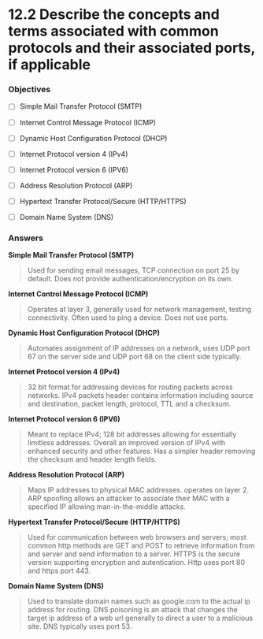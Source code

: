 # 12.2 Describe the concepts and terms associated with common protocols and their associated ports, if applicable

### Objectives

- [ ] Simple Mail Transfer Protocol (SMTP)
- [ ] Internet Control Message Protocol (ICMP)
- [ ] Dynamic Host Configuration Protocol (DHCP)
- [ ] Internet Protocol version 4 (IPv4)
- [ ] Internet Protocol version 6 (IPV6)
- [ ] Address Resolution Protocol (ARP)
- [ ] Hypertext Transfer Protocol/Secure (HTTP/HTTPS)
- [ ] Domain Name System (DNS)


### Answers

**Simple Mail Transfer Protocol (SMTP)**
> Used for sending email messages, TCP connection on port 25 by default. Does not provide authentication/encryption on its own.

**Internet Control Message Protocol (ICMP)**
> Operates at layer 3, generally used for network management, testing connectivity. Often used to ping a device. Does not use ports.

**Dynamic Host Configuration Protocol (DHCP)**
> Automates assignment of IP addresses on a network, uses UDP port 67 on the server side and UDP port 68 on the client side typically.

**Internet Protocol version 4 (IPv4)**
>32 bit format for addressing devices for routing packets across networks. IPv4 packets header contains information
including source and destination, packet length, protocol, TTL and a checksum.

**Internet Protocol version 6 (IPV6)**
>Meant to replace IPv4; 128 bit addresses allowing for essentially limitless addresses.
Overall an improved version of IPv4 with enhanced security and other features. Has a simpler header removing the
checksum and header length fields.

**Address Resolution Protocol (ARP)**
> Maps IP addresses to physical MAC addresses. operates on layer 2. ARP spoofing allows an attacker to associate their MAC with a specified IP allowing man-in-the-middle attacks.

**Hypertext Transfer Protocol/Secure (HTTP/HTTPS)**
>Used for communication between web browsers and servers; most common http methods are GET and POST to retrieve information from and server and send information to a server. HTTPS is the secure version supporting encryption and autentication. Http uses port 80 and https port 443.

**Domain Name System (DNS)**
>Used to translate domain names such as google.com to the actual ip address for routing. DNS poisoning is an attack that changes the target ip address of a web url generally to direct a user to a malicious site. DNS typically uses port 53.
